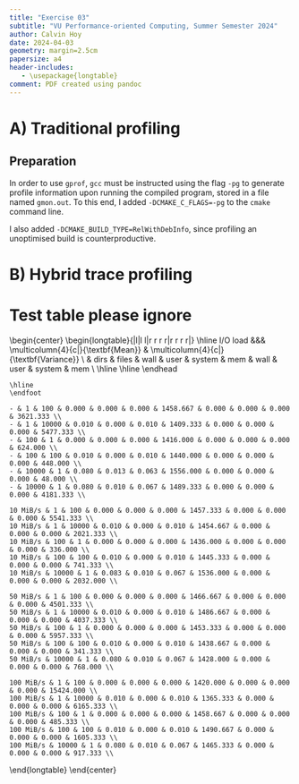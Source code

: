 ```yaml
---
title: "Exercise 03"
subtitle: "VU Performance-oriented Computing, Summer Semester 2024"
author: Calvin Hoy
date: 2024-04-03
geometry: margin=2.5cm
papersize: a4
header-includes:
   - \usepackage{longtable}
comment: PDF created using pandoc
---
```


# A) Traditional profiling

## Preparation

In order to use `gprof`, `gcc` must be instructed using the flag `-pg` to
generate profile information upon running the compiled program, stored in a file
named `gmon.out`. To this end, I added `-DCMAKE_C_FLAGS=-pg` to the `cmake`
command line.

I also added `-DCMAKE_BUILD_TYPE=RelWithDebInfo`, since profiling an unoptimised
build is counterproductive.

# B) Hybrid trace profiling

# Test table please ignore

\begin{center}
\begin{longtable}{|l|l l|r r r r|r r r r|}
    \hline
    I/O load &&& \multicolumn{4}{c|}{\textbf{Mean}} & \multicolumn{4}{c|}{\textbf{Variance}} \\
             & dirs & files & wall & user & system & mem & wall & user & system & mem \\
    \hline
    \hline
    \endhead

    \hline
    \endfoot

    - & 1 & 100 & 0.000 & 0.000 & 0.000 & 1458.667 & 0.000 & 0.000 & 0.000 & 3621.333 \\
    - & 1 & 10000 & 0.010 & 0.000 & 0.010 & 1409.333 & 0.000 & 0.000 & 0.000 & 5477.333 \\
    - & 100 & 1 & 0.000 & 0.000 & 0.000 & 1416.000 & 0.000 & 0.000 & 0.000 & 624.000 \\
    - & 100 & 100 & 0.010 & 0.000 & 0.010 & 1440.000 & 0.000 & 0.000 & 0.000 & 448.000 \\
    - & 10000 & 1 & 0.080 & 0.013 & 0.063 & 1556.000 & 0.000 & 0.000 & 0.000 & 48.000 \\
    - & 10000 & 1 & 0.080 & 0.010 & 0.067 & 1489.333 & 0.000 & 0.000 & 0.000 & 4181.333 \\

    10 MiB/s & 1 & 100 & 0.000 & 0.000 & 0.000 & 1457.333 & 0.000 & 0.000 & 0.000 & 5541.333 \\
    10 MiB/s & 1 & 10000 & 0.010 & 0.000 & 0.010 & 1454.667 & 0.000 & 0.000 & 0.000 & 2021.333 \\
    10 MiB/s & 100 & 1 & 0.000 & 0.000 & 0.000 & 1436.000 & 0.000 & 0.000 & 0.000 & 336.000 \\
    10 MiB/s & 100 & 100 & 0.010 & 0.000 & 0.010 & 1445.333 & 0.000 & 0.000 & 0.000 & 741.333 \\
    10 MiB/s & 10000 & 1 & 0.083 & 0.010 & 0.067 & 1536.000 & 0.000 & 0.000 & 0.000 & 2032.000 \\

    50 MiB/s & 1 & 100 & 0.000 & 0.000 & 0.000 & 1466.667 & 0.000 & 0.000 & 0.000 & 4501.333 \\
    50 MiB/s & 1 & 10000 & 0.010 & 0.000 & 0.010 & 1486.667 & 0.000 & 0.000 & 0.000 & 4037.333 \\
    50 MiB/s & 100 & 1 & 0.000 & 0.000 & 0.000 & 1453.333 & 0.000 & 0.000 & 0.000 & 5957.333 \\
    50 MiB/s & 100 & 100 & 0.010 & 0.000 & 0.010 & 1438.667 & 0.000 & 0.000 & 0.000 & 341.333 \\
    50 MiB/s & 10000 & 1 & 0.080 & 0.010 & 0.067 & 1428.000 & 0.000 & 0.000 & 0.000 & 768.000 \\
    
    100 MiB/s & 1 & 100 & 0.000 & 0.000 & 0.000 & 1420.000 & 0.000 & 0.000 & 0.000 & 15424.000 \\
    100 MiB/s & 1 & 10000 & 0.010 & 0.000 & 0.010 & 1365.333 & 0.000 & 0.000 & 0.000 & 6165.333 \\
    100 MiB/s & 100 & 1 & 0.000 & 0.000 & 0.000 & 1458.667 & 0.000 & 0.000 & 0.000 & 485.333 \\
    100 MiB/s & 100 & 100 & 0.010 & 0.000 & 0.010 & 1490.667 & 0.000 & 0.000 & 0.000 & 1605.333 \\
    100 MiB/s & 10000 & 1 & 0.080 & 0.010 & 0.067 & 1465.333 & 0.000 & 0.000 & 0.000 & 917.333 \\
\end{longtable}
\end{center}

